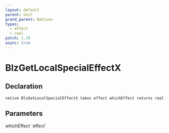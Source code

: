 ```yaml
---
layout: default
parent: Unit
grand_parent: Natives
types:
  - effect
  - real
patch: 1.29
async: true
---
```


# BlzGetLocalSpecialEffectX

## Declaration

```
native BlzGetLocalSpecialEffectX takes effect whichEffect returns real
```

## Parameters
<dl>
  <dt>whichEffect `effect`</dt>
  <dd></dd>
</dl>
